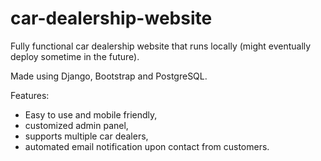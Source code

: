 # car-dealership-website
Fully functional car dealership website that runs locally (might eventually deploy sometime in the future).

Made using Django, Bootstrap and PostgreSQL.

Features:
- Easy to use and mobile friendly,
- customized admin panel,
- supports multiple car dealers,
- automated email notification upon contact from customers.
